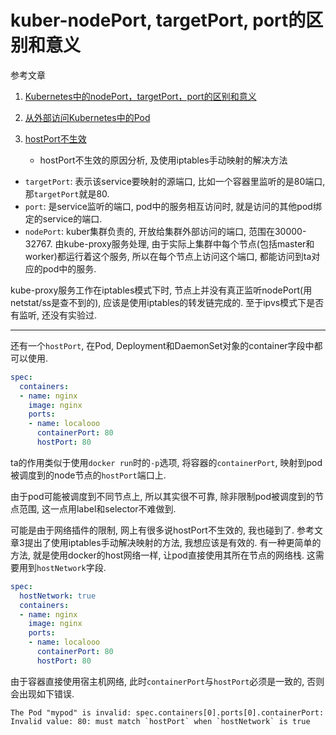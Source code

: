 # kuber-nodePort, targetPort, port的区别和意义

参考文章

1. [Kubernetes中的nodePort，targetPort，port的区别和意义](https://blog.csdn.net/u013760355/article/details/70162242)

2. [从外部访问Kubernetes中的Pod](https://jimmysong.io/posts/accessing-kubernetes-pods-from-outside-of-the-cluster/)

3. [hostPort不生效](http://liupeng0518.github.io/2018/12/29/k8s/Network/%E5%BC%82%E5%B8%B8%E6%8E%92%E9%94%99/)
    - hostPort不生效的原因分析, 及使用iptables手动映射的解决方法


- `targetPort`: 表示该service要映射的源端口, 比如一个容器里监听的是80端口, 那`targetPort`就是80. 
- `port`: 是service监听的端口, pod中的服务相互访问时, 就是访问的其他pod绑定的service的端口.
- `nodePort`: kuber集群负责的, 开放给集群外部访问的端口, 范围在30000-32767. 由kube-proxy服务处理, 由于实际上集群中每个节点(包括master和worker)都运行着这个服务, 所以在每个节点上访问这个端口, 都能访问到ta对应的pod中的服务. 

kube-proxy服务工作在iptables模式下时, 节点上并没有真正监听nodePort(用netstat/ss是查不到的), 应该是使用iptables的转发链完成的. 至于ipvs模式下是否有监听, 还没有实验过.

------

还有一个`hostPort`, 在Pod, Deployment和DaemonSet对象的container字段中都可以使用.

```yaml
spec:
  containers:
  - name: nginx
    image: nginx
    ports:
    - name: localooo
      containerPort: 80
      hostPort: 80
```

ta的作用类似于使用`docker run`时的`-p`选项, 将容器的`containerPort`, 映射到pod被调度到的node节点的`hostPort`端口上.

由于pod可能被调度到不同节点上, 所以其实很不可靠, 除非限制pod被调度到的节点范围, 这一点用label和selector不难做到.

可能是由于网络插件的限制, 网上有很多说hostPort不生效的, 我也碰到了. 参考文章3提出了使用iptables手动解决映射的方法, 我想应该是有效的. 有一种更简单的方法, 就是使用docker的host网络一样, 让pod直接使用其所在节点的网络栈. 这需要用到`hostNetwork`字段.

```yaml
spec:
  hostNetwork: true
  containers:
  - name: nginx
    image: nginx
    ports:
    - name: localooo
      containerPort: 80
      hostPort: 80
```

由于容器直接使用宿主机网络, 此时`containerPort`与`hostPort`必须是一致的, 否则会出现如下错误.

```
The Pod "mypod" is invalid: spec.containers[0].ports[0].containerPort: Invalid value: 80: must match `hostPort` when `hostNetwork` is true
```